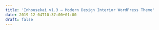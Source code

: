 ```yaml
---
title: 'Inhousekai v1.3 – Modern Design Interior WordPress Theme'
date: 2019-12-04T10:37:00+01:00
draft: false
---
```


